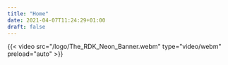 ```yaml
---
title: "Home"
date: 2021-04-07T11:24:29+01:00
draft: false
---
```


{{< video src="/logo/The_RDK_Neon_Banner.webm" type="video/webm" preload="auto" >}}

